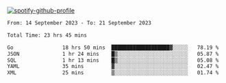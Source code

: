 [![spotify-github-profile](https://spotify-github-profile.vercel.app/api/view?uid=313pysyt3uxkjdidtiuvzf7nrnnu&cover_image=true&theme=natemoo-re&show_offline=false&background_color=121212&interchange=false&bar_color=53b14f&bar_color_cover=false)](https://spotify-github-profile.vercel.app/api/view?uid=313pysyt3uxkjdidtiuvzf7nrnnu&redirect=true)

<!--START_SECTION:waka-->

```txt
From: 14 September 2023 - To: 21 September 2023

Total Time: 23 hrs 45 mins

Go                18 hrs 50 mins  ███████████████████▓░░░░░   78.19 %
JSON              1 hr 24 mins    █▒░░░░░░░░░░░░░░░░░░░░░░░   05.87 %
SQL               1 hr 13 mins    █▒░░░░░░░░░░░░░░░░░░░░░░░   05.08 %
YAML              35 mins         ▓░░░░░░░░░░░░░░░░░░░░░░░░   02.47 %
XML               25 mins         ▒░░░░░░░░░░░░░░░░░░░░░░░░   01.74 %
```

<!--END_SECTION:waka-->